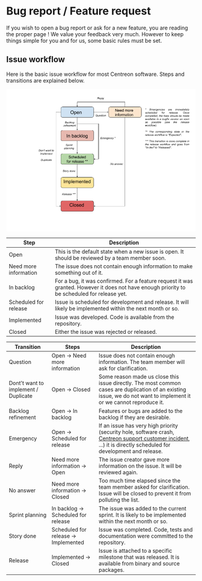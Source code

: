 # Bug report / Feature request #

If you wish to open a bug report or ask for a new feature, you are
reading the proper page ! We value your feedback very much. However to
keep things simple for you and for us, some basic rules must be set.

## Issue workflow ##

Here is the basic issue workflow for most Centreon software. Steps and
transitions are explained below.

![Centreon issue workflow](project/issue-workflow.png)

Step | Description
-----|------------
Open | This is the default state when a new issue is open. It should be reviewed by a team member soon.
Need more information | The issue does not contain enough information to make something out of it.
In backlog | For a bug, it was confirmed. For a feature request it was granted. However it does not have enough priority to be scheduled for release yet.
Scheduled for release | Issue is scheduled for development and release. It will likely be implemented within the next month or so.
Implemented | Issue was developed. Code is available from the repository.
Closed | Either the issue was rejected or released.

Transition | Steps | Description
-----------|-------|------------
Question | Open -> Need more information | Issue does not contain enough information. The team member will ask for clarification.
Dont't want to implement / Duplicate | Open -> Closed | Some reason made us close this issue directly. The most common cases are duplication of an existing issue, we do not want to implement it or we cannot reproduce it.
Backlog refinement | Open -> In backlog | Features or bugs are added to the backlog if they are desirable.
Emergency | Open -> Scheduled for release | If an issue has very high priority (security hole, software crash, [Centreon support customer incident](https://www.centreon.com/en/technical-support-expertise/support/), ...) it is directly scheduled for development and release.
Reply | Need more information -> Open | The issue creator gave more information on the issue. It will be reviewed again.
No answer | Need more information -> Closed | Too much time elapsed since the team member asked for clarification. Issue will be closed to prevent it from polluting the list.
Sprint planning | In backlog -> Scheduled for release | The issue was added to the current sprint. It is likely to be implemented within the next month or so.
Story done | Scheduled for release -> Implemented | Issue was completed. Code, tests and documentation were committed to the repository.
Release | Implemented -> Closed | Issue is attached to a specific milestone that was released. It is available from binary and source packages.
